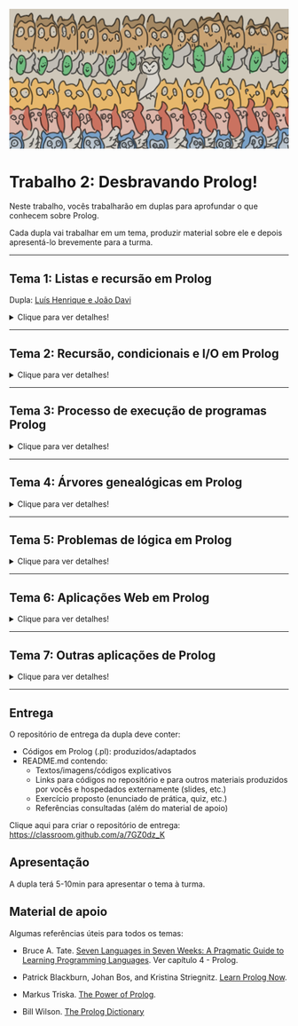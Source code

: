 ![corujas](corujas.png)
# Trabalho 2: Desbravando Prolog!

Neste trabalho, vocês trabalharão em duplas para aprofundar o que conhecem sobre Prolog. 

Cada dupla vai trabalhar em um tema, produzir material sobre ele e depois apresentá-lo brevemente para a turma.


---
## Tema 1: Listas e recursão em Prolog
Dupla: [Luís Henrique e João Davi](https://github.com/elc117/t2-2022a-luis_chesani_joao_davi)
<details>
  <summary>Clique para ver detalhes!</summary>
  
  ### Motivação
  Vocês lembram que Prolog suporta listas nativamente, né? Listas são delimitadas por colchetes, assim como em Haskell, mas as listas em Prolog podem ser heterogêneas. 
  
  Listas são muito usadas em Prolog e existem muitos predicados pré-definidos que manipulam listas. Já vimos alguns nas práticas (por exemplo `length` e `sum_list`), mas existem muitos outros. 
  
  Internamente, muitos predicados com listas são implementados com **recursão**. Em Prolog, a lógica da recursão com listas é semelhante ao que se faz com Haskell, em que separamos a lista em Head e Tail. 

  

  ### Desenvolvimento
  Neste tema, vocês vão descobrir mais sobre a implementação recursiva de predicados pré-definidos que manipulam listas em Prolog. Além disso, vocês vão pesquisar/construir exemplos de uso destes predicados.

  Etapas do trabalho:
  1. Ver [slides](https://docs.google.com/presentation/d/1GwioxL7tPM4S5vdg5Mw6XzC2jRaGsWYWary00-1A9Nk/edit#slide=id.g35ed75ccf_0134) resumidos sobre listas em Prolog.
  2. Testar exemplos dos slides.
  3. Ver a biblioteca de [predicados com listas](https://www.swi-prolog.org/pldoc/man?section=lists) do SWI-Prolog.
  4. Pesquisar como são implementados alguns dos predicados com listas (no mínimo 2 para cada estudante, mas quanto mais, melhor).
  5. Pesquisar/construir exemplos de uso dos predicados com listas (não necessariamente os da etapa anterior). Para os exemplos ficarem mais completos, vocês devem criar uma base de fatos e regras inspiradas em algum problema/contexto.
  6. Produzir material para apresentar o tema à turma, incluindo algum exercício proposto (roteiro de prática, quiz, etc.).


  
  ### Material de apoio

  - [Biblioteca de predicados com listas do SWI-Prolog](https://www.swi-prolog.org/pldoc/man?section=lists)


</details>

---
## Tema 2: Recursão, condicionais e I/O em Prolog
<details>
  <summary>Clique para ver detalhes!</summary>
  
  ### Motivação

  Vocês lembram que Prolog é uma linguagem declarativa, né? Ao contrário de linguagens imperativas, Prolog não tem estruturas de repetição como laços `for` ou `while` em C. Repetições são expressas com predicados recursivos, que devem ter algum caso/condição de parada. Talvez vocês não tenham notado, mas desde a primeira prática o código fornecido já tinha um caso de recursão.

  Como qualquer linguagem, Prolog também dispõe de instruções de I/O, por exemplo os predicados `write`, `print`, `read`, entre outros. Ao contrário do que acontece em Haskell, em Prolog é simples combinar I/O com outros predicados, incluindo recursão e condicionais.

  ### Desenvolvimento

  Neste tema, vocês vão descobrir mais sobre recursão, condicionais e I/O em Prolog.  
  Além disso, vocês vão pesquisar/construir exemplos que empreguem estes recursos da linguagem.

  Etapas do trabalho:
  1. Consultar os links selecionados no material de apoio para saber mais sobre o tema.
  2. Testar exemplos contidos do material consultado.
  3. Pesquisar outros exemplos relacionados ao tema, incluindo outras formas de escrever condicionais e outras opções de I/O em Prolog (por exemplo, I/O com arquivos).
  4. Elaborar um ou mais exemplos contendo recursão, condicionais e I/O. Podem ser pequenos exemplos simples (poucas linhas de código) ou um exemplo mais longo, inspirado em algum problema/contexto. Uma sugestão é incluir leitura/escrita de dados em arquivo.
  5. Produzir material para apresentar o tema à turma, incluindo algum exercício proposto (roteiro de prática, quiz, etc.).


  ### Material de apoio


  - Capítulo [Recursive Rules](https://en.wikibooks.org/wiki/Prolog/Recursive_Rules) no [livro sobre Prolog em Wikibooks](https://en.wikibooks.org/wiki/Prolog)

  - Capítulo [Recursive Definitions](http://www.let.rug.nl/bos/lpn//lpnpage.php?pagetype=html&pageid=lpn-htmlse9) em [Learn Prolog Now](http://www.learnprolognow.org/) 

  - Capítulo [Loop & Decision Making](https://www.tutorialspoint.com/prolog/prolog_loop_and_decision_making.htm) do [tutorial Prolog em tutorialspoint](https://www.tutorialspoint.com/prolog/index.htm) (este tutorial usa GNU Prolog, mas os exemplos se aplicam ao SWI-Prolog também)

</details>

---
## Tema 3: Processo de execução de programas Prolog
<details>
  <summary>Clique para ver detalhes!</summary>
  
  ### Motivação
  A execução de um programa Prolog funciona como uma busca em profundidade em uma árvore de fatos e regras. Durante o processo de execução, ocorrem internamente operações de unificação (matching) e retrocesso (backtracking). Podemos controlar parte desse processo com um corte (cut, expresso por `!`).

  Saber mais sobre o processo de execução ajuda a entender melhor o resultado das consultas. Além disso, pode ajudar a escrever programas Prolog mais eficientes.

  ### Desenvolvimento
  
  Neste tema, vocês vão descobrir mais sobre unificação (matching), retrocesso (backtracking) e corte (cut) em Prolog.
  Além disso, vocês vão pesquisar/construir exemplos que demonstrem este processo.

  Etapas do trabalho:
  1. Ver [roteiro de prática](https://github.com/AndreaInfUFSM/elc117-2021a/tree/master/praticas/prolog/prolog05) sobre o processo de execução de programas Prolog. Lá vocês encontrarão um link para slides sobre o assunto, que vocês deverão consultar antes da prática.
  2. Pesquisar outros exemplos e explicações relacionados ao tema, sempre guardando um registro das referências consultadas. 
  3. Elaborar/testar exemplos para ilustrar unificação, retrocesso e corte em diferentes situações. Por exemplo, é importante examinar versões de um predicado com e sem corte.
  4. Produzir material para apresentar o tema à turma, incluindo algum exercício proposto (roteiro de prática, quiz, etc.).


  
  
  ### Material de apoio

  - Capítulo [Cuts and Negation](http://www.let.rug.nl/bos/lpn//lpnpage.php?pagetype=html&pageid=lpn-htmlch10) em [Learn Prolog Now](http://www.let.rug.nl/bos/lpn//lpnpage.php?pageid=online)

  - Johan Bos. [Drawing Prolog Search Trees: A Manual for Teachers and Students of Logic Programming](https://arxiv.org/abs/2001.08133)

</details>

---
## Tema 4: Árvores genealógicas em Prolog
<details>
  <summary>Clique para ver detalhes!</summary>
  
  ### Motivação

  Um exemplo clássico em Prolog é o de árvores genealógicas (family trees): dada uma base com informações (fatos) sobre pessoas e seus ascendentes e/ou descendentes, são formuladas regras que permitem deduzir relações de parentesco.

  Variações deste exemplo clássico se encontram em muitas referências introdutórias sobre Prolog e até em exames/provas (veja, por exemplo, [provas do ENADE 2021](https://www.gov.br/inep/pt-br/areas-de-atuacao/avaliacao-e-exames-educacionais/enade/provas-e-gabaritos)). Conhecer este exemplo a fundo ajuda a entender o papel de variáveis e condições na formulação de regras.

  ### Desenvolvimento

  Neste tema, vocês vão descobrir mais sobre a representação de árvores genealógicas em Prolog.  Além disso, vocês vão construir um exemplo customizado que permita consultar diversas relações de parentesco.

  Etapas do trabalho:
  1. Consultar os links selecionados no material de apoio para saber mais sobre o tema.
  2. Testar exemplos contidos no material consultado.
  3. Pesquisar e testar outros exemplos relacionados ao tema.
  4. Elaborar um exemplo customizado, que tenha muitos dados e muitas regras de parentesco, para permitir consultas variadas.
  Vocês podem alimentar o exemplo com dados históricos reais (monarquias, por exemplo) ou fictícios gerados por vocês (possivelmente usando Prolog!).
  5. Produzir material para apresentar o tema à turma, incluindo algum exercício proposto (roteiro de prática, consulta, quiz, etc.).


  
  ### Material de apoio

  - [Geneology Database](https://kti.mff.cuni.cz/~bartak/prolog/genealogy.html): capítulo de um livro online
  - [Prolog Family Tree](https://www.educba.com/prolog-family-tree/)
  - [Prolog - Family Tree](https://www.101computing.net/prolog-family-tree/)
  - [How to learn Prolog by watching Game of Thrones](https://medium.com/free-code-camp/how-to-learn-prolog-by-watching-game-of-thrones-4852ea960017)
  - [Family Relations](https://swish.swi-prolog.org/p/ltc_family.swinb): notebook no SWISH

</details>

---
## Tema 5: Problemas de lógica em Prolog
<details>
  <summary>Clique para ver detalhes!</summary>
  
  ### Motivação

  Problemas de lógica são comuns em materiais de estudo, desafios ou passatempos. Resolver este tipo de problema é uma forma de desenvolver o raciocínio lógico, uma importante habilidade humana. Também é possível desenvolver programas que resolvam esse tipo de problema, aparentando alguma "inteligência". Prolog é uma boa linguagem para isso.

  Na segunda prática de Prolog, foi apresentada uma solução para um problema de lógica popular. Também foi apresentado um problema a ser resolvido por vocês. Um passo importante para resolver esse tipo de problema é conectar todas as condições a serem satisfeitas, representando-as sob forma de uma ou mais regras.


  ### Desenvolvimento
  
  Neste tema, vocês vão explorar mais sobre o uso de Prolog em problemas de lógica, conhecendo mais exemplos resolvidos e buscando novos problemas para resolver.

  Etapas do trabalho:
  1. Consultar os links selecionados no material de apoio para saber mais sobre o tema.
  2. Testar exemplos contidos no material consultado.
  3. Pesquisar e testar outros exemplos relacionados ao tema.
  4. Buscar novos problemas e resolvê-los (pelo menos um para cada integrante da dupla). Algumas fontes de problemas são o site [Rachacuca](https://rachacuca.com.br/logica/problemas/) ou as [provas de Iniciação](https://olimpiada.ic.unicamp.br/passadas/) da Olimpíada Brasileira de Informática (OBI).
  5. Produzir material para apresentar o tema à turma, incluindo algum exercício proposto (roteiro de prática, consulta, quiz, etc.).
  
  ### Material de apoio
  - Capítulo [Prolog/Solving a Logic Puzzle](https://en.wikibooks.org/wiki/Prolog/Solving_a_Logic_Puzzle) no [livro sobre Prolog em Wikibooks](https://en.wikibooks.org/wiki/Prolog)
  - [Puzzles in Prolog](https://ypologist.com/mmalita17/HOMEPAGE/logic/index.html)
  - [Using Prolog to Solve Logic Puzzles](http://bennycheung.github.io/using-prolog-to-solve-logic-puzzles)
</details>

---
## Tema 6: Aplicações Web em Prolog
<details>
  <summary>Clique para ver detalhes!</summary>
  
  ### Motivação

  Prolog não é uma linguagem popular em aplicações (clientes ou servidores) Web, mas com ajuda de algumas bibliotecas isso pode se tornar surpreendentemente simples. 
  
  Páginas Web são basicamente árvores de símbolos que podem ser facilmente gerados ou processados em Prolog. 

  ### Desenvolvimento

  Neste tema, vocês vão descobrir bibliotecas do Prolog que se prestam ao desenvolvimento de aplicações Web (clientes e/ou servidores), além de desenvolver exemplos customizados conforme o interesse de vocês.


  Etapas do trabalho:
  1. Consultar os links selecionados no material de apoio para saber mais sobre o tema.
  2. Testar exemplos contidos no material consultado.
  3. Pesquisar e testar outros exemplos relacionados ao tema, descobrindo as bibliotecas que são úteis em cada situação.
  4. Elaborar um exemplo customizado de um cliente e de um servidor Web. O cliente pode fazer uma requisição a um serviço existente que retorne dados em formato JSON ou HTML. O servidor pode retornar apenas texto, sem preocupação com estilo/formatação.
  5. Produzir material para apresentar o tema à turma, incluindo algum exercício proposto (roteiro de prática, consulta, quiz, etc.).

  
  ### Material de apoio

  - [SWI-Prolog HTTP support](https://www.swi-prolog.org/pldoc/doc_for?object=section(%27packages/http.html%27))
  - [Prolog Web Applications](https://www.metalevel.at/prolog/web)

</details>

---
## Tema 7: Outras aplicações de Prolog
<details>
  <summary>Clique para ver detalhes!</summary>
  
  ### Motivação

  Prolog pode ser usado em muitas aplicações interessantes, geralmente relacionadas ao processamento de símbolos e em áreas ligadas à Inteligência Artificial. 

  Desenvolver alguma aplicação "do zero" pode ser complicado para quem só tem algumas poucas horas de prática com a linguagem, mas com um conhecimento básico de Prolog é possível entender, testar e adaptar exemplos de aplicações cujo código esteja disponível.

  ### Desenvolvimento


  Neste tema, vocês vão explorar exemplos de aplicações em Prolog que tenham o código disponível para estudo, testes e adaptação.

  Etapas do trabalho:
  1. Consultar os links no material de apoio para conhecer alguns exemplos de aplicações de Prolog.
  2. Testar exemplos contidos no material consultado.
  3. Pesquisar outras aplicações que tenham código disponível.
  4. Escolher pelo menos 2 códigos (um para cada integrante da dupla) para estudo mais aprofundado. Podem ser 2 códigos que resolvam o mesmo problema.
  5. Analisar o código, identificando elementos conhecidos ou não, e procurando possibilidades de modificação, mesmo que pequenas (adição/reescrita de fatos/regras, formas alternativas de I/O, etc.)
  5. Produzir material para apresentar o tema à turma, incluindo algum exercício proposto (roteiro de prática, consulta, quiz, etc.).
  
  ### Material de apoio


  - [P-99: Ninety-Nine Prolog Problems](https://www.ic.unicamp.br/~meidanis/courses/mc336/problemas-prolog/)
  - [Collection of misc Prolog programs](https://github.com/charlesjlee/prolog)
  - [Eliza Chatbot in Prolog](https://swish.swi-prolog.org/example/eliza.pl)
  - [Sudoku solver in Prolog](https://www.swi-prolog.org/pldoc/man?section=clpfd-sudoku) (incluir `:- use_module(library(clpfd)).` no início do programa).
</details>

---


## Entrega

  O repositório de entrega da dupla deve conter:
  - Códigos em Prolog (.pl): produzidos/adaptados 
  - README.md contendo:
    - Textos/imagens/códigos explicativos
    - Links para códigos no repositório e para outros materiais produzidos por vocês e hospedados externamente (slides, etc.)
    - Exercício proposto (enunciado de prática, quiz, etc.)
    - Referências consultadas (além do material de apoio)

  Clique aqui para criar o repositório de entrega: https://classroom.github.com/a/7GZ0dz_K

## Apresentação

  A dupla terá 5-10min para apresentar o tema à turma. 

## Material de apoio

Algumas referências úteis para todos os temas:

- Bruce A. Tate. [Seven Languages in Seven Weeks: A Pragmatic Guide to Learning Programming Languages](https://www.semanticscholar.org/paper/Seven-Languages-in-Seven-Weeks%3A-A-Pragmatic-Guide-Tate/8ab7286cc9e93b11bf783d4ba1d3ddc14630d202). Ver capítulo 4 - Prolog.

- Patrick Blackburn, Johan Bos, and Kristina Striegnitz. [Learn Prolog Now](http://www.learnprolognow.org/). 

- Markus Triska. [The Power of Prolog](https://www.metalevel.at/prolog).

- Bill Wilson. [The Prolog Dictionary](http://www.cse.unsw.edu.au/~billw/dictionaries/prolog/)
